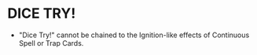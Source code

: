 # DICE TRY!

*   "Dice Try!" cannot be chained to the Ignition-like effects of Continuous Spell or Trap Cards.
